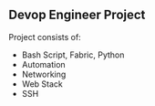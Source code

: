## Devop Engineer Project

Project consists of:
- Bash Script, Fabric, Python
- Automation
- Networking
- Web Stack
- SSH
